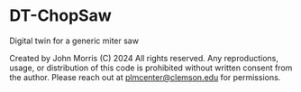 # DT-ChopSaw
Digital twin for a generic miter saw

Created by John Morris (C) 2024
All rights reserved. Any reproductions, usage, or distribution of this code is prohibited without written consent from the author. Please reach out at plmcenter@clemson.edu for permissions.
